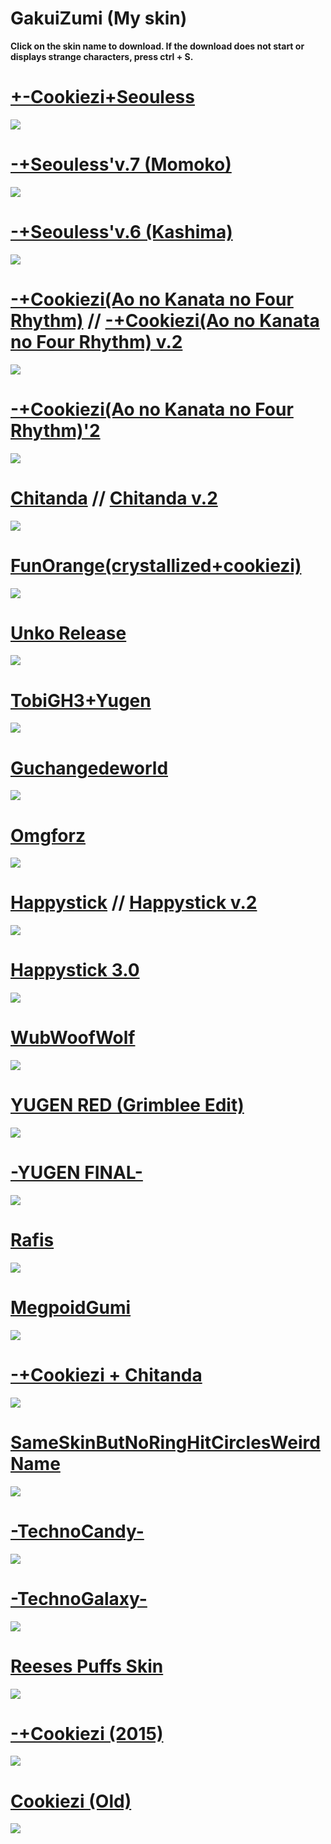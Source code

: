 # GakuiZumi (My skin)

**Click on the skin name to download. If the download does not start or displays strange characters, press ctrl + S.**

# [+-Cookiezi+Seouless](https://puu.sh/sKnpq/860e809ed6.osk)
![](https://puu.sh/sKnsn/79c3a61bb7.png)

# [-+Seouless'v.7 (Momoko)](https://puu.sh/sIk7i/5e357bd59f.osk)
![](https://puu.sh/sIk2C/56d594ec16.jpg)

# [-+Seouless'v.6 (Kashima)](https://puu.sh/sIjtW/78c817e5d7.osk)
![](https://puu.sh/sIjt4/dba0dd5617.jpg)

# [-+Cookiezi(Ao no Kanata no Four Rhythm)](https://puu.sh/sKsXG/2de19a3713.osk)  // [-+Cookiezi(Ao no Kanata no Four Rhythm) v.2](https://puu.sh/sKt3P/cb8e8705a8.osk)
![](https://puu.sh/sKsWL/cb48362d89.png)

# [-+Cookiezi(Ao no Kanata no Four Rhythm)'2](https://puu.sh/sKtUv/bb4effc5fd.osk)
![](https://puu.sh/sKtT7/6de5f17a79.png)


# [Chitanda](https://puu.sh/sKp2L/ace61da8a8.osk) // [Chitanda v.2](https://puu.sh/sKp9x/d26f1ec07e.osk)
![](https://puu.sh/sKp43/8a077e62a2.png)

# [FunOrange(crystallized+cookiezi)](https://puu.sh/sJlJo/c939ec0915.osk)
![](https://puu.sh/sJlFj/3752e21733.png)

# [Unko Release](https://puu.sh/sJmgi/2f20f13b2b.osk)
![](https://puu.sh/sJmeQ/ac624cbdc5.png)

# [TobiGH3+Yugen](https://puu.sh/sKpiO/2dbb52faee.osk)
![](https://puu.sh/sKpii/c5e0a339ed.png)

# [Guchangedeworld](https://puu.sh/sIjCd/cb81ab8134.osk)
![](https://puu.sh/sIjAC/f471cecd15.jpg)

# [Omgforz](https://puu.sh/sKnZU/d0b7219be4.osk)
![](https://puu.sh/sKo1P/2ef121ce9b.png)

# [Happystick](https://puu.sh/sJmqc/8d52420572.osk) // [Happystick v.2](https://puu.sh/sKnLg/7f7e4542e4.osk)
![](https://puu.sh/sJmqf/c05036630d.png)

# [Happystick 3.0](https://puu.sh/sKnBS/c7d159fdf6.osk)
![](https://puu.sh/sKnBD/56b20062fa.png)

# [WubWoofWolf](https://puu.sh/sKojU/82a6c04a8d.png)
![](https://puu.sh/sKojU/82a6c04a8d.png)

# [YUGEN RED (Grimblee Edit)](https://puu.sh/sKoq3/4219c34e94.osk)
![](https://puu.sh/sKopl/6e202dac21.png)

# [-YUGEN FINAL-](https://puu.sh/sJm79/2d5ee025df.osk)
![](https://puu.sh/sJm6A/401590c058.png)

# [Rafis](https://puu.sh/sJmDP/479197b754.osk)
![](https://puu.sh/sJmDo/ca6109f34f.png)

# [MegpoidGumi](https://puu.sh/sJmTc/7899fe748f.osk)
![](https://puu.sh/sJmSF/479c7434af.png)

# [-+Cookiezi + Chitanda](https://puu.sh/sIj3J/023629f951.osk)
![](https://puu.sh/sIj76/ddc7bfbea9.jpg)

# [SameSkinButNoRingHitCirclesWeirdName](https://puu.sh/sIihP/e7f6e92219.osk)
![](https://puu.sh/sIihC/6ce73f5dbe.jpg)

# [-TechnoCandy-](https://puu.sh/sKocl/5a5b8e56c1.osk)
![](https://puu.sh/sKob4/e6d42805da.png)

# [-TechnoGalaxy-](https://puu.sh/sIjSL/1c456d8d51.osk)
![](https://puu.sh/sIjQH/4b54e34acf.jpg)

# [Reeses Puffs Skin](https://puu.sh/sIi9y/f1fd9d7881.osk)
![](https://puu.sh/sIib0/7792a59443.jpg)

# [-+Cookiezi (2015)](https://puu.sh/sIfY6/011cd7168e.osk)
![](https://puu.sh/sIg63/5e6571db5f.jpg)

# [Cookiezi (Old)](https://puu.sh/sIjJY/f8e128cc47.osk)
![](https://puu.sh/sIjJW/93aeb0b72d.jpg)
